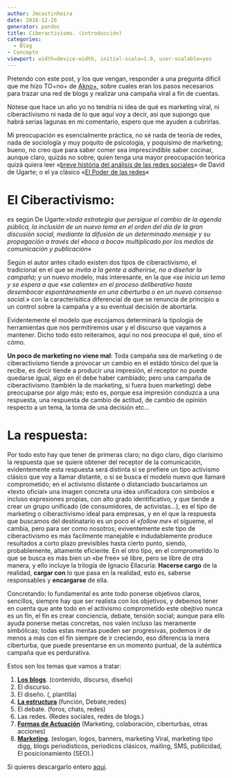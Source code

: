 ```yaml
---
author: Jmcastinheira
date: 2016-12-26
generator: pandoc
title: Ciberactivismo. (introducción)
categories:
  - Blog
- Concepto
viewport: width=device-width, initial-scale=1.0, user-scalable=yes
---
```


Pretendo con este post, y los que vengan, responder a una pregunta
dificil que me hizo TO+no+ de
[Akno+](http://acanomas.bligoo.com/content), sobre cuales eran los pasos
necesarios para trazar una red de blogs y realizar una campaña viral a
fin de cuentas.

Nótese que hace un año yo no tendría ni idea de qué es marketing viral,
ni ciberactivismo ni nada de lo que aquí voy a decir, así que supongo
que habrá serias lagunas en mi comentario, espero que me ayuden a
cubrirlas.

Mi preocupación es esencialmente práctica, no sé nada de teoría de
redes, nada de sociología y muy poquito de psicología, y poquísimo de
marketing; bueno, no creo que para saber comer sea imprescindible saber
cocinar, aunque claro, quizás no sobre; quien tenga una mayor
preocupación teórica quizá quiera leer «[breve história del análisis de
las redes
sociales](http://www.deugarte.com/gomi/historia_del_analisis_de_redes_sociales.pdf)»
de David de Ugarte; o el ya clásico «[El Poder de las
redes](http://www.deugarte.com/manual-ilustrado-para-ciberactivistas)«

# El Ciberactivismo:

es según De Ugarte:»*toda estrategia que persigue
el cambio de la agenda pública, la inclusión de un nuevo tema en el
orden del día de la gran discusión social, mediante la difusión de un
determinado mensaje y su propagación a través del «boca a boca»
multiplicado por los medios de comunicación y publicación*«

Según el autor antes citado existen dos tipos de ciberactivismo, el
tradicional en el que se *invita a la gente a adherirse, no a diseñar la
campaña*; y un nuevo modelo, más interesante, en la que «*se inicia un
tema y se espera a que «se caliente» en el proceso deliberativo hasta
desembocar espontáneamente en una ciberturba o en un nuevo consenso
social.*» con la caracterísitica diferencial de que se renuncia de
principio a un control sobre la campaña y a su eventual decisión de
abortarla.

Evidentemente el modelo que escojamos determinará la tipología de
herramientas que nos permitiremos usar y el discurso que vayamos a
mantener. Dicho todo esto reiteramos, aquí no nos preocupa el qué, sino
el cómo.

**Un poco de marketing no viene mal**: Toda campaña sea de marketing o
de ciberactivismo tiende a provocar un cambio en el estádo tónico del
que la recibe, es decir tiende a producir una impresión, el receptor no
puede quedarse igual, algo en él debe haber cambiado; pero una campaña
de ciberactivismo (también la de marketing, si fuera buen marketing)
debe preocuparse por algo más; esto es, porque esa impresión conduzca a
una respuesta, una respuesta de cambio de actitud, de cambio de opinión
respecto a un tema, la toma de una decisión etc...

# La respuesta:

Por todo esto hay que tener de primeras claro; no digo claro, digo
clarísimo la respuesta que se quiere obtener del receptor de la
comunicación, evidentemente esta respuesta será distinta si se prefiere
un tipo activismo clásico que voy a llamar distante, o si se busca el
modelo nuevo que llamaré comprometido; en el activismo distante o
distanciado buscaríamos un «texto oficial» una imagen concreta una idea
unificadora con simbolos e incluso expresiones propias, con alto grado
identificativo, y que tiende a crear un grupo unificado (de
consumidores, de activistas...), es el tipo de marketing o
ciberactivismo ideal para empresas, y en el que la respuesta que
buscamos del destinatario es un poco el «*follow me*» el sígueme, el
cambia, pero para ser como nosotros; eviventemente este tipo de
ciberactivismo es más facilmente manejable e indudablemente produce
resultados a corto plazo previsibles hasta cierto punto, siendo,
probablemente, altamente eficiente. En el otro tipo, en el comprometido
lo que se busca es más bien un «be free» sé libre, pero se libre de otra
manera, y ello incluye la trilogía de Ignacio Ellacuría: **Hacerse
cargo** de la realidad, **cargar con** lo que pasa en la realidad, esto
es, saberse responsables y **encargarse** de ella.

Concretando: lo fundamental es ante todo ponerse objetivos claros,
sencillos, siempre hay que ser realista con los objetivos, y debemos
tener en cuenta que ante todo en el activismo comprometido este obejtivo
nunca es un fin, el fin es crear conciencia, debate, tensión social;
aunque para ello ayuda ponerse metas concretas, nos valen incluso las
meramente simbólicas; todas estas mentas pueden ser progresivas, podemos
ir de menos a más con el fin siempre de ir creciendo, eso diferencia la
mera ciberturba, que puede presentarse en un momento puntual, de la
auténtica campaña que es perdurativa.

Estos son los temas que vamos a tratar:

1.  [**Los blogs**](http://entelequia.bligoo.com/content/view/167332/Herramientas_del_ciberactivista_Primera_parte_Los_Blogs.html).
    (contenido, discurso, diseño)
2.  El discurso.
3.  El diseño. (, plantilla)
4.  [**La estructura**](http://entelequia.bligoo.com/content/view/169356/Herramientas_del_ciberactivista_II_La_estructura.html)
    (función, Debate,redes)
5.  El debate. (foros, chats, redes)
6.  Las redes. (Redes sociales, redes de blogs.)
7.  [**Formas de Actuación**](http://entelequia.bligoo.com/content/view/176816/Herramientas_del_ciberactivista_III_Formas_de_participacion.html)
    (Marketing, colaboración, ciberturbas, otras acciones)
8.  [**Marketing**](http://entelequia.bligoo.com/content/view/193482/Herramientas_de_Marketing_y_ciberactivismo_IV.html).
    (eslogan, logos, banners, marketing Viral, marketing tipo digg, blogs periodisticos, periodicos clásicos, mailing, SMS, publicidad, El posicionamiento (SEO).)

Si quieres descargarlo entero [aqui](http://writer.zoho.com/public/auluses/Ciberactivismo/script).

